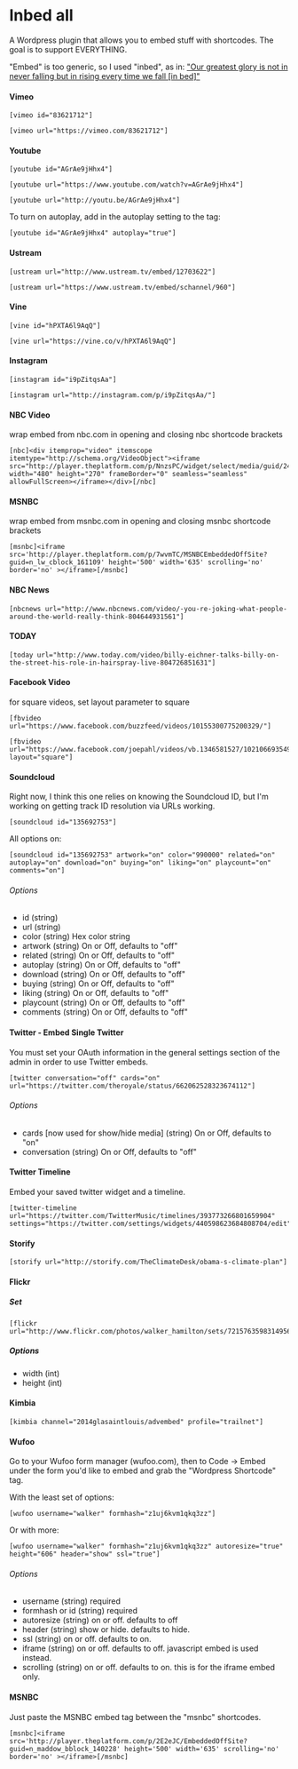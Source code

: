 Inbed all
===================

A Wordpress plugin that allows you to embed stuff with shortcodes. The goal is to support EVERYTHING.

"Embed" is too generic, so I used "inbed", as in: ["Our greatest glory is not in never falling but in rising every time we fall [in bed]"](http://en.wikipedia.org/wiki/Fortune_cookie#In_popular_culture)

#### Vimeo

    [vimeo id="83621712"]

    [vimeo url="https://vimeo.com/83621712"]

#### Youtube

    [youtube id="AGrAe9jHhx4"]

    [youtube url="https://www.youtube.com/watch?v=AGrAe9jHhx4"]

    [youtube url="http://youtu.be/AGrAe9jHhx4"]

To turn on autoplay, add in the autoplay setting to the tag:

    [youtube id="AGrAe9jHhx4" autoplay="true"]

#### Ustream

    [ustream url="http://www.ustream.tv/embed/12703622"]

    [ustream url="https://www.ustream.tv/embed/schannel/960"]

#### Vine

    [vine id="hPXTA6l9AqQ"]

    [vine url="https://vine.co/v/hPXTA6l9AqQ"]

#### Instagram

    [instagram id="i9pZitqsAa"]

    [instagram url="http://instagram.com/p/i9pZitqsAa/"]

#### NBC Video
		
wrap embed from nbc.com in opening and closing nbc shortcode brackets
		
    [nbc]<div itemprop="video" itemscope itemtype="http://schema.org/VideoObject"><iframe src="http://player.theplatform.com/p/NnzsPC/widget/select/media/guid/2410887629/3417380" width="480" height="270" frameBorder="0" seamless="seamless" allowFullScreen></iframe></div>[/nbc]
    
#### MSNBC

wrap embed from msnbc.com in opening and closing msnbc shortcode brackets

    [msnbc]<iframe src='http://player.theplatform.com/p/7wvmTC/MSNBCEmbeddedOffSite?guid=n_lw_cblock_161109' height='500' width='635' scrolling='no' border='no' ></iframe>[/msnbc]
    
#### NBC News

    [nbcnews url="http://www.nbcnews.com/video/-you-re-joking-what-people-around-the-world-really-think-804644931561"]
    
#### TODAY

    [today url="http://www.today.com/video/billy-eichner-talks-billy-on-the-street-his-role-in-hairspray-live-804726851631"]
    
#### Facebook Video

for square videos, set layout parameter to square

    [fbvideo url="https://www.facebook.com/buzzfeed/videos/10155300775200329/"]
    
    [fbvideo url="https://www.facebook.com/joepahl/videos/vb.1346581527/10210669354913817/" layout="square"]

#### Soundcloud

Right now, I think this one relies on knowing the Soundcloud ID, but I'm working on getting track ID resolution via URLs working.

    [soundcloud id="135692753"]

All options on:

    [soundcloud id="135692753" artwork="on" color="990000" related="on" autoplay="on" download="on" buying="on" liking="on" playcount="on" comments="on"]

###### Options

* id (string)
* url (string)
* color (string) Hex color string
* artwork (string) On or Off, defaults to "off"
* related (string) On or Off, defaults to "off"
* autoplay (string) On or Off, defaults to "off"
* download (string) On or Off, defaults to "off"
* buying (string) On or Off, defaults to "off"
* liking (string) On or Off, defaults to "off"
* playcount (string) On or Off, defaults to "off"
* comments (string) On or Off, defaults to "off"

#### Twitter - Embed Single Twitter

You must set your OAuth information in the general settings section of the admin in order to use Twitter embeds.

    [twitter conversation="off" cards="on" url="https://twitter.com/theroyale/status/662062528323674112"]

###### Options

* cards [now used for show/hide media] (string) On or Off, defaults to "on"
* conversation (string) On or Off, defaults to "off"

#### Twitter Timeline

Embed your saved twitter widget and a timeline.

    [twitter-timeline url="https://twitter.com/TwitterMusic/timelines/393773266801659904" settings="https://twitter.com/settings/widgets/440598623684808704/edit"]

#### Storify

    [storify url="http://storify.com/TheClimateDesk/obama-s-climate-plan"]

#### Flickr

##### Set

    [flickr url="http://www.flickr.com/photos/walker_hamilton/sets/72157635983149564/"]

##### Options

* width (int)
* height (int)


#### Kimbia

    [kimbia channel="2014glasaintlouis/advembed" profile="trailnet"]

#### Wufoo

Go to your Wufoo form manager (wufoo.com), then to Code -> Embed under the form you'd like to embed and grab the "Wordpress Shortcode" tag.

With the least set of options:

    [wufoo username="walker" formhash="z1uj6kvm1qkq3zz"]

Or with more:

    [wufoo username="walker" formhash="z1uj6kvm1qkq3zz" autoresize="true" height="606" header="show" ssl="true"]

###### Options

* username (string) required
* formhash or id (string) required
* autoresize (string) on or off. defaults to off
* header (string) show or hide. defaults to hide.
* ssl (string)  on or off. defaults to on.
* iframe (string) on or off. defaults to off. javascript embed is used instead.
* scrolling (string) on or off. defaults to on. this is for the iframe embed only.

#### MSNBC

Just paste the MSNBC embed tag between the "msnbc" shortcodes.

    [msnbc]<iframe src='http://player.theplatform.com/p/2E2eJC/EmbeddedOffSite?guid=n_maddow_bblock_140228' height='500' width='635' scrolling='no' border='no' ></iframe>[/msnbc]
